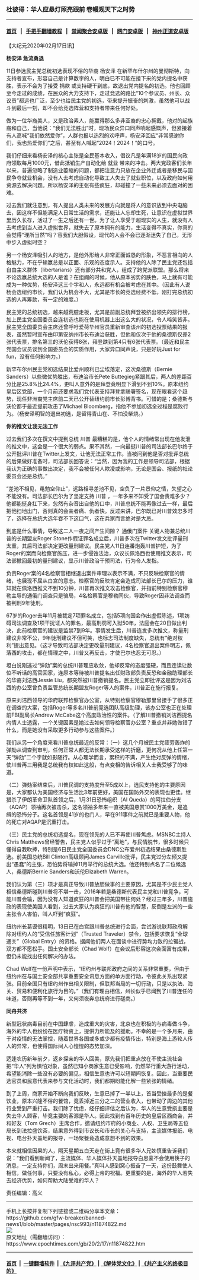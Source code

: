 ### 杜彼得：华人应悬灯照亮跟前 卷幔观天下之时势
------------------------

#### [首页](https://github.com/gfw-breaker/banned-news1/blob/master/README.md) &nbsp;&nbsp;|&nbsp;&nbsp; [手把手翻墙教程](https://github.com/gfw-breaker/guides/wiki) &nbsp;&nbsp;|&nbsp;&nbsp; [禁闻聚合安卓版](https://github.com/gfw-breaker/bn-android) &nbsp;&nbsp;|&nbsp;&nbsp; [网门安卓版](https://github.com/oGate2/oGate) &nbsp;&nbsp;|&nbsp;&nbsp; [神州正道安卓版](https://github.com/SzzdOgate/update) 



<div><p>
 【大纪元2020年02月17日讯】
</p>
<p>
 <strong>
  <ok href="https://www.epochtimes.com/gb/tag/%E6%9D%A8%E5%AE%89%E6%B3%BD.html">
   杨安泽
  </ok>
  急流勇退
 </strong>
</p>
<p>
 11日参选民主党总统初选表现不俗的华裔
 <ok href="https://www.epochtimes.com/gb/tag/%E6%9D%A8%E5%AE%89%E6%B3%BD.html">
  杨安泽
 </ok>
 在新罕布什尔州的曼彻斯特，向支持者宣布，形容自己是计算数字的人，明白已不可能在接下来的党内提名中获胜，表示不会为了接受
 <ok href="https://www.epochtimes.com/gb/tag/%E6%8D%90%E6%AC%BE.html">
  捐款
 </ok>
 或支持硬干到底，故退出党内提名的初选。他也回顾至今走过的成绩，在民众的大力支持下，走过竞选的路比“10个参议员、州长、众议员”都远也广泛，至少也给民主党的初选，带来提升振奋的刺激，虽然他可以战斗到最后一刻，却不会给竞选阵营和支持者带来任何好处。
</p>
<p>
 做为一位华裔美人，又是政治素人，能赢得那么多非亚裔的忠心拥戴，他对的起族裔和自己，当他说：“我们无法胜出”时，现场民众异口同声响起感慨声，但紧接着有人高喊“我们依然爱你”，人群也报以热烈的欢呼声，杨安泽回应“非常感谢你们，我也热爱你们”之后，甚至有人喊起“2024！2024！”的口号。
</p>
<p>
 我们仔细来看杨安泽的核心主张是全民基本收入，倡议凡是年满18岁的国民向政府领取每月1000元，借此抵销生产自动化给
 <ok href="https://www.epochtimes.com/gb/tag/%E5%B0%B1%E4%B8%9A.html">
  就业
 </ok>
 带来的冲击。两大党政客们长年以来，普遍忽略了制造业萎缩的问题，都把注意力只放在企业外迁或者是移民与国民争夺就业机会，没有人去考虑自动化导致工人失去了就业职位，以及政府如何用资源去解决问题。所以杨安泽的主张有些疯狂，却碰撞了一些未来必须去面对的困难。
</p>
<p>
 过去我们就注意到，有人提出人类未来的发展方向就是将人的意识放到中央电脑去，因这样不但能满足人日常生活的需求，还能让人忘却生死，让意识在虚拟世界里历久长存，活过了一生之后还有一世。为了让人享受于超现实的人生，就没有人去考虑到当人进入虚拟世界，就失去了原本拥有的能力，生活变得不真实，你真的会觉得“理所当然”吗？容我们大胆假设，现代的人会不会已逐渐迷失了自己，无形中步入虚拟时空？
</p>
<p>
 另一个杨安泽吸引人的地方，是他外形给人非常正面诚恳的形象，不恶言相向的人格魅力，不在乎输赢总是以正面、乐观的态度示人。支持他的人除了民主党还包括自由主义群体（libertarians）还有部分共和党人，组成了跨党派联盟。那么将来不论选赢总统大选的人是谁？在组阁的时候，他从原本劣势的肤色，马上就有可能成为一种优势，杨安泽这三个字和人，永远都有机会被考虑在其中。（因此有人说杨会选纽约市长，我们认为机会不大，尤其是市长的竞选经费不低，刚打完总统初选的人再筹款，有一定的难度。）
</p>
<p>
 民主党的总统初选，越来越荒腔走板，尤其是前副总统拜登被挤出领先的排行榜，加上民主党全国委员会连初选也能在使用机器上出这么大的状况，令人啼笑皆非。民主党全国委员会主席还曾呼吁爱荷华州官员重新审查该州的初选投票结果的报表，虽然暂时宣布由印第安纳州市长布迪治获胜，但他和仅次于他的桑德斯仅差2张代表票，排名第三的沃伦获得8张，拜登跌到第4只有6张代表票。（最近和民主党国会议员谈到全国委员会的实质作用，大家异口同声说，只是好玩Just for fun，没有任何影响力。）
</p>
<p>
 新罕布尔州民主党初选结果比爱州顺利已尘埃落定，这次桑德斯（Bernie Sanders）以些微优势胜出，布迪治市长Pete Buttegieg紧跟其后，两人的差距百分比是25.8%比24.4%，更叫人意外的是拜登竟明显下滑到不到10%。原本纽约皇后区党部，一个月前还要求我们党代表支持拜登拿联署签名，现在眼看这个趋势，现任非洲裔党主席前二天已公开替纽约前市长彭博背书。可惜的是；桑德斯与沃伦都于最近提前攻击了Michael Bloomberg，指他不参加初选全过程是腐败行为。（杨安泽明智的退出初选，是留得青山在、不怕没柴烧。）
</p>
<p>
 <strong>
  你的推文让我无法工作
 </strong>
</p>
<p>
 过去我们多次在撰文中提到总统
 <ok href="https://www.epochtimes.com/gb/tag/%E5%B7%9D%E6%99%AE.html">
  川普
 </ok>
 最糟糕的是，他个人的情绪常出现在他发泄的推文中，这会是一个很大的弱点。果不其然，一向最挺川普的司法部长巴尔终于公开批评川普在Twitter上发文，让他无法正常工作。当被问到他是否对批评总统的后果做好准备时，司法部长回答说：“当然，因为我的工作是领导司法部，根据我认为正确的事做出决定，我不会被任何人欺凌或影响，无论是国会、报纸的社论委员会还是总统。”
</p>
<p>
 “差池不相见，黾勉空仰止”，远路相寻差池不见，空负了一片景仰之情，失望之心不能没有。司法部长巴尔为了坚定支持
 <ok href="https://www.epochtimes.com/gb/tag/%E5%B7%9D%E6%99%AE.html">
  川普
 </ok>
 ，一年多来不知受了国会责难多少？他都能挺身扛下来，忽然有杂音出自他的口中，川普总统不能再像过去一样，最后把他扫地出门，否则真的会亲者痛、仇者快。反过来讲，巴尔既已对川普效忠多时了，选择在总统大选年吞不下这口气，这在兵家而言绝对是大忌。
</p>
<p>
 到底是什么事情，导致这二人一夜之间产生间隙？
 <ok href="https://www.epochtimes.com/gb/tag/%E9%80%9A%E4%BF%84%E9%97%A8%E6%A1%88%E4%BB%B6.html">
  通俄门案件
 </ok>
 关键人物兼总统川普的长期盟友Roger Stone作假证罪名成立后，川普多次在Twitter发文批评量刑太重，其后司法部决定更改量刑建议。民主党人11日连番炮轰川普护短，为了Roger的案而向检察官施压，进一步侵蚀法治，众议长佩洛西也使用推文表示，司法部撤回最初的量刑建议，显示川普政治干预司法，行为令人发指。
</p>
<p>
 负责Roger案的4名检察官相继退出案件审理以表示不满，不只反映检察官的情绪，也展现不屈从白宫的意志。检察官的反映肯定会造成司法部长巴尔的压力，谁知就在佩洛西推文不到10分钟，川普再次推文攻击检察官，并指前特别检察官穆勒主导的通俄门调查只是骗局，4名检察官是穆勒同伙，导致Roger因非法调查而被判刑9年徒刑。
</p>
<p>
 67岁的Roger去年11月被裁定7项罪名成立，包括5项向国会作出虚假陈述，1项妨碍司法调查及1项干扰证人的罪名，最高刑罚可入狱50年，法庭会在20日做出判决，此前检察官的建议是监禁7到9年。事情发生后，川普连发多次推文，称量刑建议非常不公，9年徒刑建议不但可笑，也标志司法制度缺失，总统有“绝对权利”提出意见。（这才导致司法部决定更改量刑建议，4名检察官退出案件明志，佩落西的攻击，都在情理之中，川普又再反击，才使巴尔也忍无可忍。）
</p>
<p>
 坦白说刚逃过“弹劾”案的总统川普理应收敛，他却反常的态度强硬，而且连读让数位不听话的高官回家，连原本等待被川普提名出任财政部负责反恐和金融助理部长的华裔刘洁西Jessie Liu，都突然被川普撤销提名。民主党立即批评这是因为刘洁西的办公室曾负责监管总统长期盟友Roger等人的案件，川普正在施行报复。
</p>
<p>
 原来刘洁西领导的华府联邦检察官办公室，从特别检察官穆勒那里曾接手了很多正在调查的大案，包括Roger等多名川普前竞选团队高级助理，该办公室也正在处理前FBI副局长Andrew McCabe这个高度政治性的案件。（了解川普撤销刘洁西提名内情人士透露，一个关键因素是她过去如何领导检察官办公室？重点并非她做错了什么，而是她没有采取更多行动参与这些案件。）
</p>
<p>
 我们从另一个角度来看川普总统最近的反常：（一）这几个月被民主党疲劳轰炸的弹劾从调查到审判，任何正常人都无法长期承受这样的折磨，更何况从他上任第一天“弹劾”二个字就如影随行。从心理学而言，累积的不满，产生绝对反弹的情绪，使川普再三用我是总统我有权如此这般，有点变相的告诉相关人士我受够了的味道。
</p>
<p>
 （二）弹劾案结束后，川普民调的支持度升至5成以上，选民支持他的主要原因是，大家都认为美国经济与生活比3年前更好，美国在国防外交的表现也更佳。继猎杀了伊朗革命卫队首领之后，1月31日恐怖组织（AI Queda）的阿拉伯分支（AQAP）领袖再次被击杀，这名领袖多年来一直被美国悬赏1000万美金，是追缉的恐怖分子。这名首领是41岁的也门人，早在911事件之前就已是重要人物，他的死亡对AQAP是沉重打击。
</p>
<p>
 （三）民主党的总统初选提名，现在领先的人已不再使川普焦虑。MSNBC主持人Chris Matthews曾经警告，民主党人似乎过于“离地”，与民情脱节，很多时候只懂得自我吹捧，特别是6日民主党全国委员会DNC公布爱州初选结果由桑德斯胜选。前美国总统Bill Clinton高级顾问James Carville批评，民主党过分左倾又提出“愚蠢”的主张，恐怕势将输掉11月举行的总统大选。他还特别点名了二位候选人，桑德斯Bernie Sanders和沃伦Elizabeth Warren。
</p>
<p>
 我们认为第（三）项才是真正导致川普放胆做事的主要原因，尤其是不少民主党人相信桑德斯碰到川普将不堪一击，2016年若是桑德斯代表民主党和川普竞争，可能川普会输，因为没有人知道疯狂的川普会把美国带往何处？经过三年多，川普施政的表现使美国人看到，过去大家认为疯狂的川普有他的智慧，反倒是左派的一些主张令人害怕，叫人吓到“疯狂”。
</p>
<p>
 纽约州长葛谟很精明，13日已在白宫跟川普总统进行会面，尝试游说联邦政府解除对纽约人的“受信任旅客计划”（Trusted Traveler）禁令，包括要求恢复“全球通关”（Global Entry）的资格。据闻他们两人在面谈中进行势均力敌的拉锯战，双方都不愿松手。国土安全部长（Chad Wolf）在会议后形容这次会面富有成果，但仍未能找出任何解决的办法。
</p>
<p>
 Chad Wolf在一份声明中表示，“纽约州与联邦政府之间的关系非常重要，但由于纽约州在与国土安全部共享重要安全讯息方面的单方面行动，令彼此关系出现紧张。目前全国只有纽约州作出相关限制，但联邦当局的一切行动，只是以执法、海关、贸易和便利化旅行为目的。”（我们有理由相信，州长似乎已闻到了川普连任的味道，否则再等不到一年，又何须夜奔总统府进行磋商。）
</p>
<p>
 <strong>
  同舟共济
 </strong>
</p>
<p>
 新型冠状病毒目前在中国肆虐，造成重大的灾害，北京也在积极的与病毒做斗争，海外的华人也纷纷在医疗物资上，提供力所能及的援助。不幸的是一个多月来，由于对疫情的无法掌控，随着世界各国或多或少都有疫情传出，特别是海上游轮人传人的异常，也使得国际间人心惶惶的态势加深。
</p>
<p>
 适逢农历新年前夕，返乡探亲的华人回美，原先我们把重点放在不使主流社会把“华人”列为惧怕对象，虽然已知小商家生意已受影响，仍然举行重大游行活动，希望能消除一些没有必要的偏见，相信生意也许可以短期间恢复。因此，当重要民选官员和民意代表来参与文化活动时，我们都期盼能化解一些紧张的情绪。
</p>
<p>
 到了上周，商家开始不断向我们反映，生意已掉了一半以上，首当受挫最多的是餐饮业，原本兴隆不俗的餐馆，竟丢掉近三分之二的营业收入，也带动了周边的其他行业受到严重打击。我们除了忧虑，经仔细评估之后认为，华人的生意受损主要是失去华人顾客，毕竟主要的客源是华人。因此找到有百年历史的皇后区西商会，并和好友（Tom Grech）主席合作，邀请纽约市府的小商业、人权、卫生局等五位局长到法拉盛饮茶，结果意外得到市议长和市长的关心与支持，主流媒体报纸、电视、电台扑天盖地的报导，一场聚餐竟造成意想不到的效果。
</p>
<p>
 本来就相信因果的人，隔天星期五白天走在街上竟有很多华人兄姊慎重告诉我们说：“我们看到新闻了，主流媒体、华人媒体扑天盖地报导白思豪不会使用筷子的消息，一定支持你们，周末出来用餐。”真叫人感到窝心振奋了一天，这份鼓舞使人相信，做任何事，只要没有私心，必得上帝的祝福。更重要的是，海外的华人若失去经济优势，如何帮助大陆受难的华人？
</p>
<p>
 责任编辑：高义
</p>
<p>
</p>
</div>
<hr/>
手机上长按并复制下列链接或二维码分享本文章：<br/>
https://github.com/gfw-breaker/banned-news1/blob/master/pages/nsc993/n11874822.md <br/>
<a href='https://github.com/gfw-breaker/banned-news1/blob/master/pages/nsc993/n11874822.md'><img src='https://github.com/gfw-breaker/banned-news1/blob/master/pages/nsc993/n11874822.md.png'/></a> <br/>
原文地址（需翻墙访问）：https://www.epochtimes.com/gb/20/2/17/n11874822.htm


------------------------
#### [首页](https://github.com/gfw-breaker/banned-news1/blob/master/README.md) &nbsp;|&nbsp; [一键翻墙软件](https://github.com/gfw-breaker/nogfw/blob/master/README.md) &nbsp;| [《九评共产党》](https://github.com/gfw-breaker/9ping.md/blob/master/README.md#九评之一评共产党是什么) | [《解体党文化》](https://github.com/gfw-breaker/jtdwh.md/blob/master/README.md) | [《共产主义的终极目的》](https://github.com/gfw-breaker/gczydzjmd.md/blob/master/README.md)


<img src='http://gfw-breaker.win/banned-news/pages/nsc993/n11874822.md' width='0px' height='0px'/>